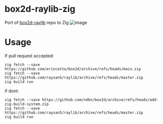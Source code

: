 # box2d-raylib-zig
Port of [box2d-raylib](https://github.com/erincatto/box2d-raylib) repo to Zig
![image](https://github.com/user-attachments/assets/f276c147-95af-4c99-a7a1-32700b8140cb)

# Usage
If pull request accepted:
```
zig fetch --save https://github.com/erincatto/box2d/archive/refs/heads/main.zip
zig fetch --save https://github.com/raysan5/raylib/archive/refs/heads/master.zip
zig build run
```

if dont:

```
zig fetch --save https://github.com/ndbn/box2d/archive/refs/heads/add-zig-build-system.zip
zig fetch --save https://github.com/raysan5/raylib/archive/refs/heads/master.zip
zig build run
```
